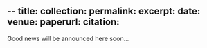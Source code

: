 --
title: 
collection: 
permalink: 
excerpt: 
date: 
venue: 
paperurl: 
citation: 
--
Good news will be announced here soon...
